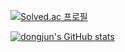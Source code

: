 [![Solved.ac 프로필](http://mazassumnida.wtf/api/v2/generate_badge?boj=adj0707)](https://solved.ac/adj0707)

[![dongjun's GitHub stats](https://github-readme-stats.vercel.app/api?username=asusikai)](https://github.com/anuraghazra/github-readme-stats&theme=tokyonight)
<!--
**asusikai/asusikai** is a ✨ _special_ ✨ repository because its `README.md` (this file) appears on your GitHub profile.

Here are some ideas to get you started:

- 🔭 I’m currently working on ...
- 🌱 I’m currently learning ...
- 👯 I’m looking to collaborate on ...
- 🤔 I’m looking for help with ...
- 💬 Ask me about ...
- 📫 How to reach me: ...
- 😄 Pronouns: ...
- ⚡ Fun fact: ...
-->
